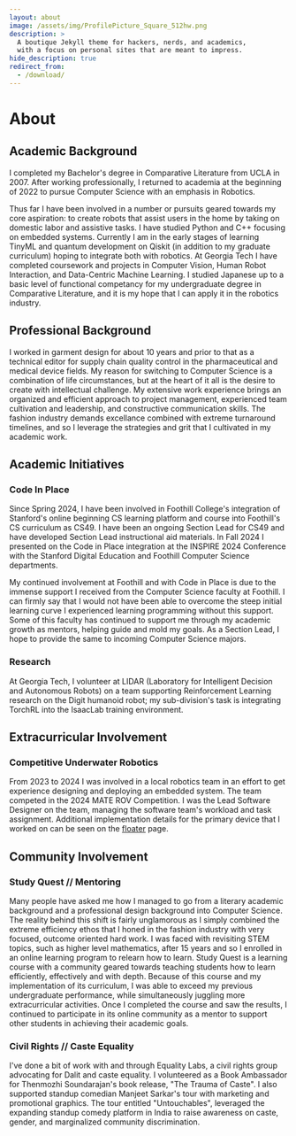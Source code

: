 ```yaml
---
layout: about
image: /assets/img/ProfilePicture_Square_512hw.png
description: >
  A boutique Jekyll theme for hackers, nerds, and academics,
  with a focus on personal sites that are meant to impress.
hide_description: true
redirect_from:
  - /download/
---
```


# About

<!--author-->

## Academic Background
I completed my Bachelor's degree in Comparative Literature from UCLA in 2007.  After working professionally, I returned to academia at the beginning of 2022 to pursue Computer Science with an emphasis in Robotics.  

Thus far I have been involved in a number or pursuits geared towards my core aspiration: to create robots that assist users in the home by taking on domestic labor and assistive tasks.  I have studied Python and C++ focusing on embedded systems.  Currently I am in the early stages of learning TinyML and quantum development on Qiskit (in addition to my graduate curriculum) hoping to integrate both with robotics. At Georgia Tech I have completed coursework and projects in Computer Vision, Human Robot Interaction, and Data-Centric Machine Learning.  I studied Japanese up to a basic level of functional competancy for my undergraduate degree in Comparative Literature, and it is my hope that I can apply it in the robotics industry.

## Professional Background
I worked in garment design for about 10 years and prior to that as a technical editor for supply chain quality control in the pharmaceutical and medical device fields.  My reason for switching to Computer Science is a combination of life circumstances, but at the heart of it all is the desire to create with intellectual challenge.  My extensive work experience brings an organized and efficient approach to project management, experienced team cultivation and leadership, and constructive communication skills.  The fashion industry demands excellance combined with extreme turnaround timelines, and so I leverage the strategies and grit that I cultivated in my academic work.  


## Academic Initiatives

### Code In Place
Since Spring 2024, I have been involved in Foothill College's integration of Stanford's online beginning CS learning platform and course into Foothill's CS curriculum as CS49.  I have been an ongoing Section Lead for CS49 and have developed Section Lead instructional aid materials.  In Fall 2024 I presented on the Code in Place integration at the INSPIRE 2024 Conference with the Stanford Digital Education and Foothill Computer Science departments.

My continued involvement at Foothill and with Code in Place is due to the immense support I received from the Computer Science faculty at Foothill.  I can firmly say that I would not have been able to overcome the steep initial learning curve I experienced learning programming without this support.  Some of this faculty has continued to support me through my academic growth as mentors, helping guide and mold my goals.  As a Section Lead, I hope to provide the same to incoming Computer Science majors. 

### Research 
At Georgia Tech, I volunteer at LIDAR (Laboratory for Intelligent Decision and Autonomous Robots) on a team supporting Reinforcement Learning research on the Digit humanoid robot; my sub-division's task is integrating TorchRL into the IsaacLab training environment.


## Extracurricular Involvement

### Competitive Underwater Robotics
From 2023 to 2024 I was involved in a local robotics team in an effort to get experience designing and deploying an embedded system.  The team competed in the 2024 MATE ROV Competition.  I was the Lead Software Designer on the team, managing the software team's workload and task assignment.  Additional implementation details for the primary device that I worked on can be seen on the [floater] page.


## Community Involvement

### Study Quest // Mentoring
Many people have asked me how I managed to go from a literary academic background and a professional design background into Computer Science.  The reality behind this shift is fairly unglamorous as I simply combined the extreme efficiency ethos that I honed in the fashion industry with very focused, outcome oriented hard work.  I was faced with revisiting STEM topics, such as higher level mathematics, after 15 years and so I enrolled in an online learning program to relearn how to learn.  Study Quest is a learning course with a community geared towards teaching students how to learn efficiently, effectively and with depth.  Because of this course and my implementation of its curriculum, I was able to exceed my previous undergraduate performance, while simultaneously juggling more extracurricular activities.  Once I completed the course and saw the results, I continued to participate in its online community as a mentor to support other students in achieving their academic goals.

### Civil Rights // Caste Equality
I've done a bit of work with and through Equality Labs, a civil rights group advocating for Dalit and caste equality.  I volunteered as a Book Ambassador for Thenmozhi Soundarajan's book release, "The Trauma of Caste".  I also supported standup comedian Manjeet Sarkar's tour with marketing and promotional graphics.  The tour entitled "Untouchables", leveraged the expanding standup comedy platform in India to raise awareness on caste, gender, and marginalized community discrimination.  


[floater]: https://sarahkhan.io/projects/floater/